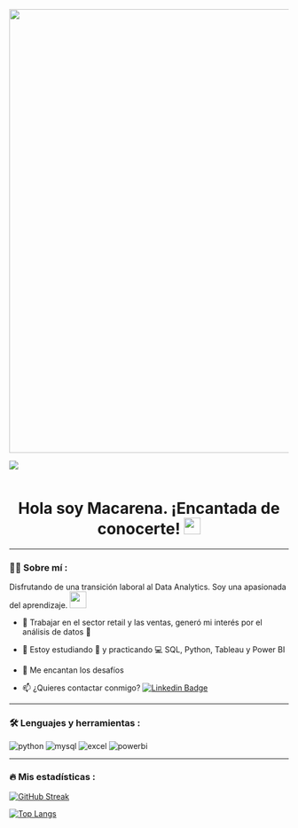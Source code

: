 <!--
**macaabarzua/macaabarzua** is a ✨ _special_ ✨ repository because its `README.md` (this file) appears on your GitHub profile.
![Banner (3)](https://github.com/user-attachments/assets/a6d96811-8a4d-4cfb-b461-24e1fcf2491c)
-->

<div id="header" align="center">
  <img decoding="async" src="https://github.com/user-attachments/assets/a70d7525-a74a-4ee3-aa58-b82247b0a9ce" width="800"/>
</div>

[![](https://img.shields.io/badge/LinkedIn-0077B5?style=for-the-badge&logo=linkedin&logoColor=white)](https://www.linkedin.com/in/macarena-abarzua-ordenes-/)

<div id="badges" align="center">
<img decoding="async" src="https://visitor-badge-reloaded.herokuapp.com/badge?page_id=macaabarzua.macaabarzua&color=00cf00" alt=""/>

<h1>
  Hola soy Macarena. ¡Encantada de conocerte!
  <img decoding="async" src="https://media.giphy.com/media/hvRJCLFzcasrR4ia7z/giphy.gif" width="30px"/>
</h1>

---
 <div id="header" align="left">

### :woman_technologist: Sobre mí :

Disfrutando de una transición laboral al Data Analytics. Soy una apasionada del aprendizaje. <img decoding="async" src="https://media.giphy.com/media/WUlplcMpOCEmTGBtBW/giphy.gif" width="30">

* :telescope: Trabajar en el sector retail y las ventas, generó mi interés por el análisis de datos :muscle:

* :seedling: Estoy estudiando :blue_book: y practicando :computer: SQL, Python, Tableau y Power BI

* :heartbeat: Me encantan los desafíos

* :mailbox: ¿Quieres contactar conmigo? [![Linkedin Badge](https://img.shields.io/badge/-Macarena-blue?style=flat&logo=Linkedin&logoColor=white)](https://www.linkedin.com/in/macarena-abarzua-ordenes-/)

---

### :hammer_and_wrench: Lenguajes y herramientas :
<div id="header" align="left">
    <img decoding="async" src="https://img.shields.io/badge/Python-3776AB?style=for-the-badge&logo=python&logoColor=white" alt="python"/>
  </a>
    <img decoding="async" src="https://img.shields.io/badge/MySQL-6DB33F?style=for-the-badge&logo=mysql&logoColor=white" alt="mysql"/>
  </a>
 <img decoding="async" src="https://img.shields.io/badge/Microsoft_Excel-217346?style=for-the-badge&logo=microsoft-excel&logoColor=white" alt="excel"/>
  </a>
 <img decoding="async" src="https://img.shields.io/badge/Power_BI-FFBE00?style=for-the-badge&logo=Power-BI&logoColor=white" alt="powerbi"/>
  </a>

</div>

---

### :fire: Mis estadísticas :
[![GitHub Streak](http://github-readme-streak-stats.herokuapp.com?user=macaabarzua&theme=dark&background=000000)](https://git.io/streak-stats)

[![Top Langs](https://github-readme-stats.vercel.app/api/top-langs/?username=noelianav91&layout=compact&theme=vision-friendly-dark)](https://github.com/anuraghazra/github-readme-stats)

